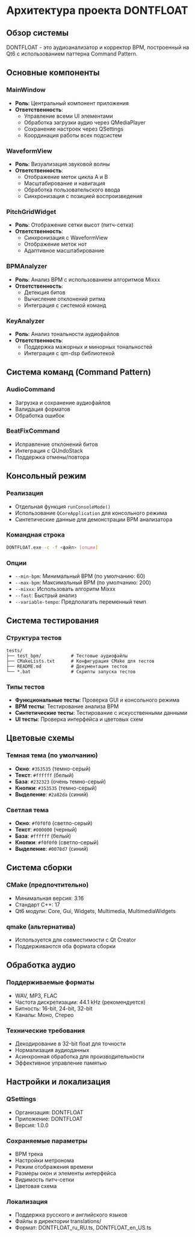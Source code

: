 # Архитектура проекта DONTFLOAT

## Обзор системы

DONTFLOAT - это аудиоанализатор и корректор BPM, построенный на Qt6 с использованием паттерна Command Pattern.

## Основные компоненты

### MainWindow
- **Роль**: Центральный компонент приложения
- **Ответственность**: 
  - Управление всеми UI элементами
  - Обработка загрузки аудио через QMediaPlayer
  - Сохранение настроек через QSettings
  - Координация работы всех подсистем

### WaveformView
- **Роль**: Визуализация звуковой волны
- **Ответственность**:
  - Отображение меток цикла A и B
  - Масштабирование и навигация
  - Обработка пользовательского ввода
  - Синхронизация с позицией воспроизведения

### PitchGridWidget
- **Роль**: Отображение сетки высот (питч-сетка)
- **Ответственность**:
  - Синхронизация с WaveformView
  - Отображение меток нот
  - Адаптивное масштабирование

### BPMAnalyzer
- **Роль**: Анализ BPM с использованием алгоритмов Mixxx
- **Ответственность**:
  - Детекция битов
  - Вычисление отклонений ритма
  - Интеграция с системой команд

### KeyAnalyzer
- **Роль**: Анализ тональности аудиофайлов
- **Ответственность**:
  - Поддержка мажорных и минорных тональностей
  - Интеграция с qm-dsp библиотекой

## Система команд (Command Pattern)

### AudioCommand
- Загрузка и сохранение аудиофайлов
- Валидация форматов
- Обработка ошибок

### BeatFixCommand
- Исправление отклонений битов
- Интеграция с QUndoStack
- Поддержка отмены/повтора

## Консольный режим

### Реализация
- Отдельная функция `runConsoleMode()`
- Использование `QCoreApplication` для консольного режима
- Синтетические данные для демонстрации BPM анализатора

### Командная строка
```bash
DONTFLOAT.exe -c -f <файл> [опции]
```

### Опции
- `--min-bpm`: Минимальный BPM (по умолчанию: 60)
- `--max-bpm`: Максимальный BPM (по умолчанию: 200)
- `--mixxx`: Использовать алгоритм Mixxx
- `--fast`: Быстрый анализ
- `--variable-tempo`: Предполагать переменный темп

## Система тестирования

### Структура тестов
```
tests/
├── test_bpm/           # Тестовые аудиофайлы
├── CMakeLists.txt      # Конфигурация CMake для тестов
├── README.md           # Документация тестов
└── *.bat               # Скрипты запуска тестов
```

### Типы тестов
- **Функциональные тесты**: Проверка GUI и консольного режима
- **BPM тесты**: Тестирование анализа BPM
- **Синтетические тесты**: Тестирование с искусственными данными
- **UI тесты**: Проверка интерфейса и цветовых схем

## Цветовые схемы

### Темная тема (по умолчанию)
- **Окно**: `#353535` (темно-серый)
- **Текст**: `#ffffff` (белый)
- **База**: `#232323` (очень темно-серый)
- **Кнопки**: `#353535` (темно-серый)
- **Выделение**: `#2a82da` (синий)

### Светлая тема
- **Окно**: `#f0f0f0` (светло-серый)
- **Текст**: `#000000` (черный)
- **База**: `#ffffff` (белый)
- **Кнопки**: `#f0f0f0` (светло-серый)
- **Выделение**: `#0078d7` (синий)

## Система сборки

### CMake (предпочтительно)
- Минимальная версия: 3.16
- Стандарт C++: 17
- Qt6 модули: Core, Gui, Widgets, Multimedia, MultimediaWidgets

### qmake (альтернатива)
- Используется для совместимости с Qt Creator
- Поддерживаются оба формата сборки

## Обработка аудио

### Поддерживаемые форматы
- WAV, MP3, FLAC
- Частота дискретизации: 44.1 kHz (рекомендуется)
- Битность: 16-bit, 24-bit, 32-bit
- Каналы: Моно, Стерео

### Технические требования
- Декодирование в 32-bit float для точности
- Нормализация аудиоданных
- Асинхронная обработка для производительности
- Эффективное управление памятью

## Настройки и локализация

### QSettings
- Организация: DONTFLOAT
- Приложение: DONTFLOAT
- Версия: 1.0.0

### Сохраняемые параметры
- BPM трека
- Настройки метронома
- Режим отображения времени
- Размеры окон и элементы интерфейса
- Видимость питч-сетки
- Цветовая схема

### Локализация
- Поддержка русского и английского языков
- Файлы в директории translations/
- Формат: DONTFLOAT_ru_RU.ts, DONTFLOAT_en_US.ts
